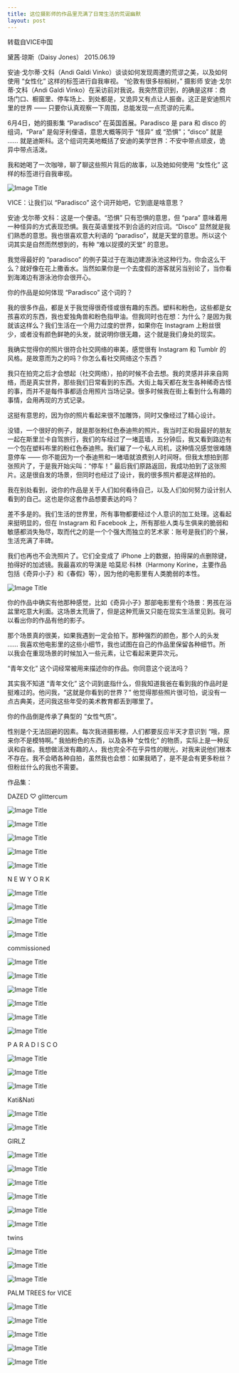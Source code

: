 ```yaml
---
title: 这位摄影师的作品里充满了日常生活的荒诞幽默
layout: post
---
```

转载自VICE中国

黛茜·琼斯（Daisy Jones）
2015.06.19
   
安迪·戈尔蒂·文科（Andi Galdi Vinko）谈谈如何发现周遭的荒谬之美，以及如何使用 “女性化” 这样的标签进行自我审视。
“伦敦有很多棕榈树，” 摄影师 安迪·戈尔蒂·文科（Andi Galdi Vinko）在采访前对我说。我突然意识到，的确是这样：商场门口、橱窗里、停车场上、到处都是，又诡异又有点让人振奋。这正是安迪照片里的世界 —— 只要你认真观察一下周围，总能发现一点荒谬的元素。

6月4日，她的摄影集 “Paradisco“ 在英国首展。Paradisco 是 para 和 disco 的组词，“Para” 是匈牙利俚语，意思大概等同于 “怪异” 或 “恐惧”；“disco” 就是 ...... 就是迪斯科。这个组词完美地概括了安迪的美学世界：不安中带点顽皮，诡异中带点活泼。

我和她喝了一次咖啡，聊了聊这些照片背后的故事，以及她如何使用 “女性化” 这样的标签进行自我审视。

![Image Title](https://www.tuchuang001.com/images/2017/02/05/para002_900.jpg)

VICE：让我们以 “Paradisco” 这个词开始吧，它到底是啥意思？

安迪·戈尔蒂·文科：这是一个俚语。“恐惧” 只有恐惧的意思，但 “para” 意味着用一种怪异的方式表现恐惧。我在英语里找不到合适的对应词。“Disco” 显然就是我们熟悉的意思。我也很喜欢意大利语的 “paradiso”，就是天堂的意思。所以这个词其实是自然而然想到的，有种 “难以捉摸的天堂” 的意思。

我觉得最好的 “paradisco” 的例子莫过于在海边建游泳池这种行为。你会这么干么？就好像在花上撒香水。当然如果你是一个去度假的游客就另当别论了，当你看到海滩边有游泳池你会很开心。

你的作品是如何体现 “Paradisco” 这个词的？

我的很多作品，都是关于我觉得很奇怪或很有趣的东西。塑料和粉色，这些都是女孩喜欢的东西，我也爱独角兽和粉色指甲油。但我同时也在想：为什么？是因为我就该这样么？我们生活在一个用力过度的世界，如果你在 Instagram 上粉丝很少，或者没有颜色鲜艳的头发，就说明你很无趣，这个就是我们身处的现实。

我确实觉得你的照片很符合社交网络的审美，感觉很有 Instagram 和 Tumblr 的风格。是故意而为之的吗？你怎么看社交网络这个东西？

我只在拍完之后才会想起（社交网络），拍的时候不会去想。我的灵感并非来自网络，而是真实世界，那些我们日常看到的东西。大街上每天都在发生各种稀奇古怪的事，而并不是每件事都适合用照片当场记录。很多时候我在街上看到什么有趣的事情，会用再现的方式记录。

这挺有意思的，因为你的照片看起来很不加雕饰，同时又像经过了精心设计。

没错，一个很好的例子，就是那张粉红色泰迪熊的照片。我当时正和我最好的朋友一起在斯里兰卡自驾旅行，我们的车经过了一堵蓝墙，五分钟后，我又看到路边有一个包在塑料布里的粉红色泰迪熊。我们雇了一个私人司机，这种情况感觉很难随意停车 —— 你不能因为一个泰迪熊和一堵墙就浪费别人时间呀。但我太想拍到那张照片了，于是我开始尖叫：“停车！” 最后我们原路返回，我成功拍到了这张照片。这是很自发的场景，但同时也经过了设计，我的很多照片都是这样拍的。

我在别处看到，说你的作品是关于人们如何看待自己，以及人们如何努力设计别人看到的自己。这也是你这套作品想要表达的吗？

差不多是的。我们生活的世界里，所有事物都要经过个人意识的加工处理。这看起来挺明显的，但在 Instagram 和 Facebook 上，所有那些人类与生俱来的脆弱和敏感都消失殆尽，取而代之的是一个个强大而独立的艺术家：账号是我们的个展，生活充满了丰碑。

我们也再也不会洗照片了。它们全变成了 iPhone 上的数据，拍得屎的点删除键，拍得好的加滤镜。我最喜欢的导演是 哈莫尼·科林（Harmony Korine，主要作品包括《奇异小子》和《春假》等），因为他的电影里有人类脆弱的本性。

![Image Title](https://www.tuchuang001.com/images/2017/02/05/para003_670.jpg)

你的作品中确实有他那种感觉，比如《奇异小子》那部电影里有个场景：男孩在浴盆里吃意大利面。这场景太荒唐了，但是这种荒唐又只能在现实生活里见到。我可以看出你的作品有他的影子。

那个场景真的很美，如果我遇到一定会拍下。那种强烈的颜色，那个人的头发 …… 我喜欢他电影里的这些小细节，我也试图在自己的作品里保留各种细节。所以我会在重现场景的时候加入一些元素，让它看起来更异次元。

“青年文化” 这个词经常被用来描述你的作品。你同意这个说法吗？

其实我不知道 “青年文化” 这个词到底指什么，但我知道我爸在看到我的作品时是挺难过的。他问我，“这就是你看到的世界？” 他觉得那些照片很可怕，说没有一点古典美，还问我这些年受的美术教育都丢到哪里了。

你的作品倒是传承了典型的 “女性气质”。

性别是个无法回避的因素。每次我进摄影棚，人们都要反应半天才意识到 “哦，原来你不是模特啊。” 我拍粉色的东西，以及各种 “女性化” 的物质，实际上是一种反讽和自省。我想做活泼有趣的人，我也完全不在乎异性的眼光，对我来说他们根本不存在。我不会晒各种自拍，虽然我也会想：如果我晒了，是不是会有更多粉丝？但粉丝什么的我也不需要。

作品集：

DAZED ♡ glittercum

![Image Title](https://www.tuchuang001.com/images/2017/02/05/ANDIGV_hair_02_800.jpg)

![Image Title](https://www.tuchuang001.com/images/2017/02/05/ANDIGV_makeup_002_800.jpg)

![Image Title](https://www.tuchuang001.com/images/2017/02/05/ANDIGV_makeup_007_800.jpg)

![Image Title](https://www.tuchuang001.com/images/2017/02/05/ANDIGV_makeup_008_800.jpg)

![Image Title](https://www.tuchuang001.com/images/2017/02/05/ANDIGV_makeup_001_800.jpg)

N E W Y O R K

![Image Title](https://www.tuchuang001.com/images/2017/02/05/_Q1A1607_1_o.jpg)

![Image Title](https://www.tuchuang001.com/images/2017/02/05/_Q1A1615_1_o.jpg)

![Image Title](https://www.tuchuang001.com/images/2017/02/05/_Q1A1618_1_o.jpg)

![Image Title](https://www.tuchuang001.com/images/2017/02/05/_Q1A1626_1_o.jpg)

commissioned

![Image Title](https://www.tuchuang001.com/images/2017/02/05/Untitled-19_1200.jpg)

![Image Title](https://www.tuchuang001.com/images/2017/02/05/Untitled-110_1200.jpg)

![Image Title](https://www.tuchuang001.com/images/2017/02/05/Untitled-112_1200.jpg)

![Image Title](https://www.tuchuang001.com/images/2017/02/05/Untitled-130_1200.jpg)

![Image Title](https://www.tuchuang001.com/images/2017/02/05/Untitled-139_1200.jpg)

![Image Title](https://www.tuchuang001.com/images/2017/02/05/Untitled-141_1200.jpg)

P A R A D I S C O

![Image Title](https://www.tuchuang001.com/images/2017/02/05/para013_600.jpg)

![Image Title](https://www.tuchuang001.com/images/2017/02/05/para015_670.jpg)

![Image Title](https://www.tuchuang001.com/images/2017/02/05/para026_670.jpg)

Kati&Nati

![Image Title](https://www.tuchuang001.com/images/2017/02/05/98290007-copy_670.jpg)

![Image Title](https://www.tuchuang001.com/images/2017/02/05/IMG_5762-copy_1200.jpg)

GIRLZ

![Image Title](https://www.tuchuang001.com/images/2017/02/05/girlsdazedsmall7_670.jpg)

![Image Title](https://www.tuchuang001.com/images/2017/02/05/girlsdazedsmall11_670.jpg)

![Image Title](https://www.tuchuang001.com/images/2017/02/05/girlsdazedsmall12_670.jpg)

![Image Title](https://www.tuchuang001.com/images/2017/02/05/girlsdazedsmall16_670.jpg)

![Image Title](https://www.tuchuang001.com/images/2017/02/05/Screen-Shot-2015-04-07-at-11.38.42_530.png)

![Image Title](https://www.tuchuang001.com/images/2017/02/05/Screen-Shot-2015-04-07-at-11.42.59_670.png)

twins

![Image Title](https://www.tuchuang001.com/images/2017/02/05/agv_04_670.jpg)

![Image Title](http://www.tuchuang001.com/images/2017/02/05/agv_05_670.jpg)

![Image Title](https://www.tuchuang001.com/images/2017/02/05/agv_10_670.jpg)

PALM TREES for VICE

![Image Title](https://www.tuchuang001.com/images/2017/02/05/PT_01_533.jpg)

![Image Title](https://www.tuchuang001.com/images/2017/02/05/PT_02_533.jpg)

![Image Title](https://www.tuchuang001.com/images/2017/02/05/PT_03_533.jpg)

![Image Title](https://www.tuchuang001.com/images/2017/02/05/PT_06_533.jpg)

![Image Title](https://www.tuchuang001.com/images/2017/02/05/PT_09_533.jpg)